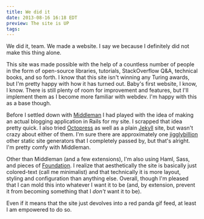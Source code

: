 ```yaml
---
title: We did it
date: 2013-08-16 16:18 EDT
preview: The site is UP
tags:
---
```

We did it, team. We made a website. I say we because I definitely did not
make this thing alone.

This site was made possible with the help of a countless number of people in the
form of open-source libraries, tutorials, StackOverflow Q&A, technical books,
and so forth. I know that this site isn't winning any Turing awards, but I'm
pretty happy with how it has turned out. Baby's first website, I know, I know.
There is still plenty of room for improvement and features, but I'll implement
them as I become more familiar with webdev. I'm happy with this as a base though.

Before I settled down with [Middleman][middleman] I had played with the idea of
making an actual blogging application in Rails for my site. I scrapped that idea
pretty quick. I also tried [Octopress][octopress] as well as a plain
[Jekyll][jekyll] site, but wasn't crazy about either of them. I'm sure there
are approximately one [jigglybillion][generators] other static site generators that
I completely passed by, but that's alright. I'm pretty comfy with Middleman.

Other than Middleman (and a few extensions), I'm also using Haml, Sass,
and pieces of [Foundation][foundation]. I realize that aesthetically the site is
basically just colored-text (call me minimalist) and that technically
it is more layout, styling and configuration than anything else. Overall,
though I'm pleased that I can mold this into whatever I want it to be (and,
by extension, prevent it from becoming something that I *don't* want it to be).


Even if it means that the site just devolves into a red panda gif feed, at least
I am empowered to do so.

[middleman]: http://middlemanapp.com/
[octopress]: http://octopress.org/
[jekyll]: http://jekyllrb.com/
[generators]: https://www.ruby-toolbox.com/categories/static_website_generation\
[foundation]: http://foundation.zurb.com/